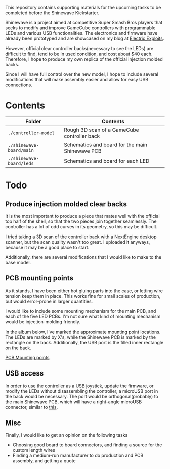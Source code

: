 This repository contains supporting materials for the upcoming tasks to be completed before the Shinewave Kickstarter.

Shinewave is a project aimed at competitive Super Smash Bros players that seeks to modify and improve GameCube controllers with programmable LEDs and various USB functionalities. The electronics and firmware have already been prototyped and are showcased on my blog at [Electric Exploits](http://electricexploits.net/).

However, official clear controller backs(necessary to see the LEDs) are difficult to find, tend to be in used condition, and cost about $40 each. Therefore, I hope to produce my own replica of the official injection molded backs.

Since I will have full control over the new model, I hope to include several modifications that will make assembly easier and allow for easy USB connections.

# Contents

| Folder                   | Contents                                          |
| ------------------------ | ------------------------------------------------- |
| `./controller-model`     | Rough 3D scan of a GameCube controller back       |
| `./shinewave-board/main` | Schematics and board for the main Shinewave PCB   |
| `./shinewave-board/leds` | Schematics and board for each LED                 |

# Todo

## Produce injection molded clear backs

It is the most important to produce a piece that mates well with the official top half of the shell, so that the two pieces join together seamlessly. The controller has a lot of odd curves in its geometry, so this may be difficult.

I tried taking a 3D scan of the controller back with a NextEngine desktop scanner, but the scan quality wasn't too great. I uploaded it anyways, because it may be a good place to start.

Additionally, there are several modifications that I would like to make to the base model.

## PCB mounting points

As it stands, I have been either hot gluing parts into the case, or letting wire tension keep them in place. This works fine for small scales of production, but would error-prone in larger quantities.

I would like to include some mounting mechanism for the main PCB, and each of the five LED PCBs. I'm not sure what kind of mounting mechanism would be injection-molding friendly.

In the album below, I've marked the approximate mounting point locations. The LEDs are marked by X's, while the Shinewave PCB is marked by the rectangle on the back. Additionally, the USB port is the filled inner rectangle on the back.

[PCB Mounting points](http://imgur.com/a/13wrS)

## USB access

In order to use the controller as a USB joystick, update the firmware, or modify the LEDs without disassembling the controller, a microUSB port in the back would be necessary. The port would be orthogonal(probably) to the main Shinewave PCB, which will have a right-angle microUSB connector, similar to [this](http://www.mouser.com/ProductDetail/Hirose-Connector/ZX80-B-5S/?qs=XQjbzJWzFPUrLcP5tM9rJg%3D%3D).

## Misc

Finally, I would like to get an opinion on the following tasks

 * Choosing good board to board connectors, and finding a source for the custom length wires
 * Finding a medium-run manufacturer to do production and PCB assembly, and getting a quote

